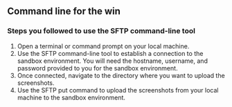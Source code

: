 ## Command line for the win

### Steps you followed to use the SFTP command-line tool 
1. Open a terminal or command prompt on your local machine.
2. Use the SFTP command-line tool to establish a connection to the sandbox environment. You will need the hostname, username, and password provided to you for the sandbox environment.
3. Once connected, navigate to the directory where you want to upload the screenshots.
4. Use the SFTP put command to upload the screenshots from your local machine to the sandbox environment.
